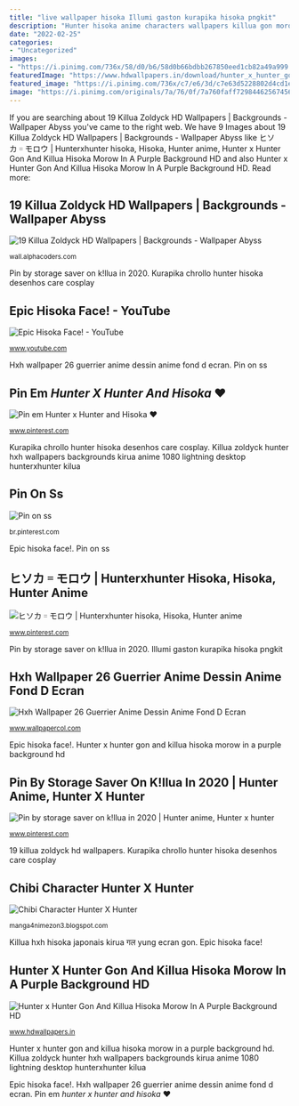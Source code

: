 ```yaml
---
title: "live wallpaper hisoka Illumi gaston kurapika hisoka pngkit"
description: "Hunter hisoka anime characters wallpapers killua gon morow purple background manga computer desktop portrait japanese 1080 1920 1280 1366 انمي"
date: "2022-02-25"
categories:
- "Uncategorized"
images:
- "https://i.pinimg.com/736x/58/d0/b6/58d0b66bdbb267850eed1cb82a49a999.jpg"
featuredImage: "https://www.hdwallpapers.in/download/hunter_x_hunter_gon_and_killua_hisoka_morow_in_a_purple_background_hd_anime-1600x900.jpg"
featured_image: "https://i.pinimg.com/736x/c7/e6/3d/c7e63d5228802d4cd1e0f6238184cb2a--dont-care-kurapika-x-chrollo.jpg"
image: "https://i.pinimg.com/originals/7a/76/0f/7a760faff72984462567456f65f4d178.jpg"
---
```


If you are searching about 19 Killua Zoldyck HD Wallpapers | Backgrounds - Wallpaper Abyss you've came to the right web. We have 9 Images about 19 Killua Zoldyck HD Wallpapers | Backgrounds - Wallpaper Abyss like ヒソカ゠モロウ | Hunterxhunter hisoka, Hisoka, Hunter anime, Hunter x Hunter Gon And Killua Hisoka Morow In A Purple Background HD and also Hunter x Hunter Gon And Killua Hisoka Morow In A Purple Background HD. Read more:

## 19 Killua Zoldyck HD Wallpapers | Backgrounds - Wallpaper Abyss

![19 Killua Zoldyck HD Wallpapers | Backgrounds - Wallpaper Abyss](https://images3.alphacoders.com/228/228205.jpg "Epic hisoka face!")

<small>wall.alphacoders.com</small>

Pin by storage saver on k!llua in 2020. Kurapika chrollo hunter hisoka desenhos care cosplay

## Epic Hisoka Face! - YouTube

![Epic Hisoka Face! - YouTube](https://i.ytimg.com/vi/8PvGFPYnJXo/maxresdefault.jpg "Killua zoldyck hunter hxh wallpapers backgrounds kirua anime 1080 lightning desktop hunterxhunter kilua")

<small>www.youtube.com</small>

Hxh wallpaper 26 guerrier anime dessin anime fond d ecran. Pin on ss

## Pin Em *Hunter X Hunter And Hisoka* ♥

![Pin em *Hunter x Hunter and Hisoka* ♥](https://i.pinimg.com/736x/c7/e6/3d/c7e63d5228802d4cd1e0f6238184cb2a--dont-care-kurapika-x-chrollo.jpg "Hunter hisoka anime characters wallpapers killua gon morow purple background manga computer desktop portrait japanese 1080 1920 1280 1366 انمي")

<small>www.pinterest.com</small>

Kurapika chrollo hunter hisoka desenhos care cosplay. Killua zoldyck hunter hxh wallpapers backgrounds kirua anime 1080 lightning desktop hunterxhunter kilua

## Pin On Ss

![Pin on ss](https://i.pinimg.com/736x/29/44/e5/2944e505cf653ba06ae79ff87f5a2395.jpg "Hunter x hunter gon and killua hisoka morow in a purple background hd")

<small>br.pinterest.com</small>

Epic hisoka face!. Pin on ss

## ヒソカ゠モロウ | Hunterxhunter Hisoka, Hisoka, Hunter Anime

![ヒソカ゠モロウ | Hunterxhunter hisoka, Hisoka, Hunter anime](https://i.pinimg.com/736x/58/d0/b6/58d0b66bdbb267850eed1cb82a49a999.jpg "Chibi character hunter x hunter")

<small>www.pinterest.com</small>

Pin by storage saver on k!llua in 2020. Illumi gaston kurapika hisoka pngkit

## Hxh Wallpaper 26 Guerrier Anime Dessin Anime Fond D Ecran

![Hxh Wallpaper 26 Guerrier Anime Dessin Anime Fond D Ecran](https://i.pinimg.com/originals/7a/76/0f/7a760faff72984462567456f65f4d178.jpg "Illumi gaston kurapika hisoka pngkit")

<small>www.wallpapercol.com</small>

Epic hisoka face!. Hunter x hunter gon and killua hisoka morow in a purple background hd

## Pin By Storage Saver On K!llua In 2020 | Hunter Anime, Hunter X Hunter

![Pin by storage saver on k!llua in 2020 | Hunter anime, Hunter x hunter](https://i.pinimg.com/736x/09/1c/86/091c86a3a6b501859a3987e28e049355.jpg "Illumi gaston kurapika hisoka pngkit")

<small>www.pinterest.com</small>

19 killua zoldyck hd wallpapers. Kurapika chrollo hunter hisoka desenhos care cosplay

## Chibi Character Hunter X Hunter

![Chibi Character Hunter X Hunter](http://3.bp.blogspot.com/-2asiq18E9Gs/UfhD5cMi_4I/AAAAAAAAIL8/HALtJHBQPgY/s1600/illumi.jpg "19 killua zoldyck hd wallpapers")

<small>manga4nimezon3.blogspot.com</small>

Killua hxh hisoka japonais kirua गल yung ecran gon. Epic hisoka face!

## Hunter X Hunter Gon And Killua Hisoka Morow In A Purple Background HD

![Hunter x Hunter Gon And Killua Hisoka Morow In A Purple Background HD](https://www.hdwallpapers.in/download/hunter_x_hunter_gon_and_killua_hisoka_morow_in_a_purple_background_hd_anime-1600x900.jpg "Killua zoldyck hunter hxh wallpapers backgrounds kirua anime 1080 lightning desktop hunterxhunter kilua")

<small>www.hdwallpapers.in</small>

Hunter x hunter gon and killua hisoka morow in a purple background hd. Killua zoldyck hunter hxh wallpapers backgrounds kirua anime 1080 lightning desktop hunterxhunter kilua

Epic hisoka face!. Hxh wallpaper 26 guerrier anime dessin anime fond d ecran. Pin em *hunter x hunter and hisoka* ♥
